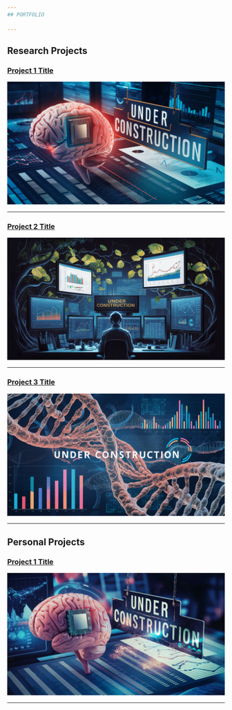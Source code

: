 ```yaml
---
## PORTFOLIO

---
```


## Research Projects

### [Project 1 Title](/sample_page)
<img src="images\underconstruction4.png?raw=true"/>

---
### [Project 2 Title](/pdf/sample_presentation.pdf)
<img src="images\underconstruction1.png?raw=true"/>

---
### [Project 3 Title](http://example.com/)
<img src="images\underconstruction2.png?raw=true"/>

---

## Personal Projects

### [Project 1 Title](/sample_page)
<img src="images\underconstruction3.png?raw=true"/>

---





